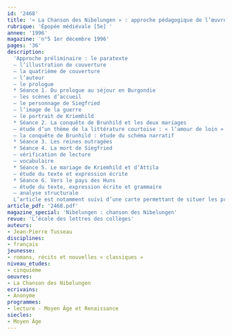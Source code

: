 ```yaml
---
id: '2468'
title: '« La Chanson des Nibelungen » : approche pédagogique de l’œuvre'
rubrique: 'Épopée médiévale [5e] '
annee: '1996'
magazine: 'n°5 1er décembre 1996'
pages: '36'
description: 
  'Approche préliminaire : le paratexte
  – l’illustration de couverture
  – la quatrième de couverture
  – l’auteur
  – le prologue
  * Séance 1. Du prologue au séjour en Burgondie
  – les scènes d’accueil
  – le personnage de Siegfried
  – l’image de la guerre
  – le portrait de Kriemhild
  * Séance 2. La conquête de Brunhild et les deux mariages
  – étude d’un thème de la littérature courtoise : « l’amour de loin »
  – la conquête de Brunhild : étude du schéma narratif
  * Séance 3. Les reines outragées
  * Séance 4. La mort de Siegfried
  – vérification de lecture
  – vocabulaire
  * Séance 5. Le mariage de Kriemhild et d’Attila
  – étude du texte et expression écrite
  * Séance 6. Vers le pays des Huns
  – étude du texte, expression écrite et grammaire
  – analyse structurale
  L’article est notamment suivi d’une carte permettant de situer les principaux épisodes de l’œuvre.'
article_pdf: '2468.pdf'
magazine_special: 'Nibelungen : chanson des Nibelungen'
revue: 'L’école des lettres des collèges'
auteurs:
- Jean-Pierre Tusseau
disciplines:
- français
jeunesse:
- romans, récits et nouvelles « classiques »
niveau_etudes:
- cinquième
oeuvres:
- La Chanson des Nibelungen
ecrivains:
- Anonyme
programmes:
- lecture - Moyen Âge et Renaissance
siecles:
- Moyen Âge
---
```

